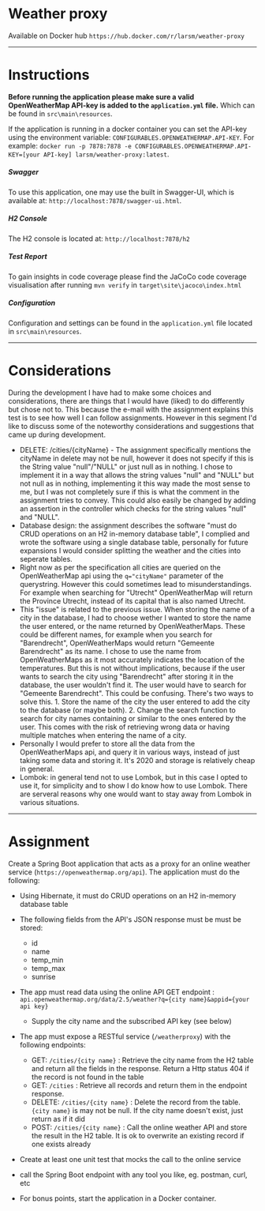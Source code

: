 
# Weather proxy


Available on Docker hub `https://hub.docker.com/r/larsm/weather-proxy`

-------------------
# Instructions

**Before running the application please make sure a valid OpenWeatherMap API-key is added to the `application.yml` file.**
Which can be found in `src\main\resources`.

If the application is running in a docker container you can set the API-key using the environment variable:  `CONFIGURABLES.OPENWEATHERMAP.API-KEY`.
For example: `docker run -p 7878:7878 -e CONFIGURABLES.OPENWEATHERMAP.API-KEY=[your API-key] larsm/weather-proxy:latest`.

##### Swagger
To use this application, one may use the built in Swagger-UI, which is available at: `http://localhost:7878/swagger-ui.html`.

##### H2 Console
The H2 console is located at: `http://localhost:7878/h2`
##### Test Report
To gain insights in code coverage please find the JaCoCo code coverage visualisation after running `mvn verify` in `target\site\jacoco\index.html`
##### Configuration
Configuration and settings can be found in the `application.yml` file located in `src\main\resources`.

-------------------

# Considerations
During the development I have had to make some choices and considerations, there are things that I would have (liked) to do differently but chose not to. This because the e-mail with the assignment explains this test is to see how well I can follow assignments. However in this segment I'd like to discuss some of the noteworthy considerations and suggestions that came up during development.

- DELETE: /cities/{cityName} - The assignment specifically mentions the cityName in delete may not be null, however it does not specify if this is the String value "null"/"NULL" or just null as in nothing. I chose to implement it in a way that allows the string values "null" and "NULL" but not null as in nothing, implementing it this way made the most sense to me, but I was not completely sure if this is what the comment in the assignment tries to convey. This could also easily be changed by adding an assertion in the controller which checks for the string values "null" and "NULL".
- Database design: the assignment describes the software "must do CRUD operations on an H2 in-memory database table", I complied and wrote the software using a single database table, personally for future expansions I would consider splitting the weather and the cities into seperate tables.
- Right now as per the specification all cities are queried on the OpenWeatherMap api using the `q="cityName"` parameter of the querystring. However this could sometimes lead to misunderstandings. For example when searching for "Utrecht" OpenWeatherMap will return the Province Utrecht, instead of its capital that is also named Utrecht. 
- This "issue" is related to the previous issue. When storing the name of a city in the database, I had to choose wether I wanted to store the name the user entered, or the name returned by OpenWeatherMaps. These could be different names, for example when you search for "Barendrecht", OpenWeatherMaps would return "Gemeente Barendrecht" as its name. I chose to use the name from OpenWeatherMaps as it most accurately indicates the location of the temperatures. But this is not without implications, because if the user wants to search the city using "Barendrecht" after storing it in the database, the user wouldn't find it. The user would have to search for "Gemeente Barendrecht". This could be confusing. There's two ways to solve this. 1. Store the name of the city the user entered to add the city to the database (or maybe both). 2. Change the search function to search for city names containing or similar to the ones entered by the user. This comes with the risk of retrieving wrong data or having multiple matches when entering the name of a city.
- Personally I would prefer to store all the data from the OpenWeatherMaps api, and query it in various ways, instead of just taking some data and storing it. It's 2020 and storage is relatively cheap in general.
- Lombok: in general tend not to use Lombok, but in this case I opted to use it, for simplicity and to show I do know how to use Lombok. There are serveral reasons why one would want to stay away from Lombok in various situations.

-------------------
# Assignment
Create a Spring Boot application that acts as a proxy for an online weather service (`https://openweathermap.org/api`). The application must do the following:

- Using Hibernate, it must do CRUD operations on an H2 in-memory database table
- The following fields from the API's JSON response must be must be stored:

  - id
  - name
  - temp_min
  - temp_max
  - sunrise

- The app must read data using the online API GET endpoint : `api.openweathermap.org/data/2.5/weather?q={city name}&appid={your api key}`
  - Supply the city name and the subscribed API key (see below)
- The app must expose a RESTful service (`/weatherproxy`) with the following endpoints:
  - GET: `/cities/{city name}` : Retrieve the city name from the H2 table and return all the fields in the response. Return a Http status 404 if the record is not found in the table
  - GET: `/cities` : Retrieve all records and return them in the endpoint response.
  - DELETE: `/cities/{city name}` : Delete the record from the table. `{city name}` is may not be null. If the city name doesn't exist, just return as if it did
  - POST: `/cities/{city name}` : Call the online weather API and store the result in the H2 table. It is ok to overwrite an existing record if one exists already

- Create at least one unit test that mocks the call to the online service
- call the Spring Boot endpoint with any tool you like, eg. postman, curl, etc
- For bonus points, start the application in a Docker container.
